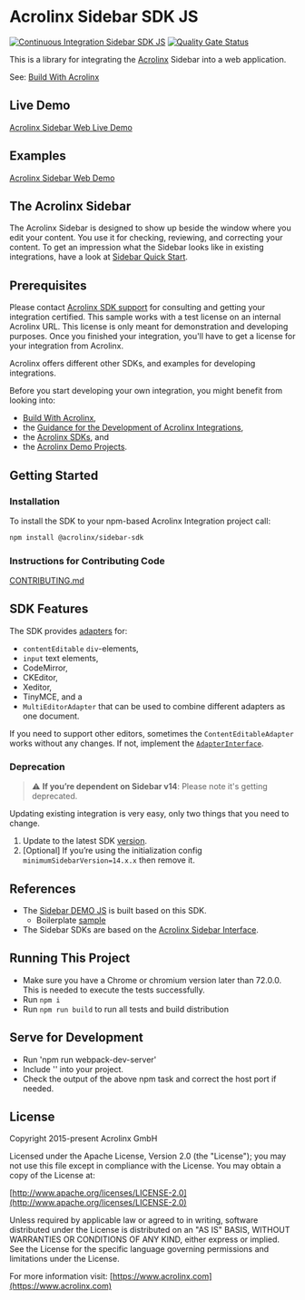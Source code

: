 # Acrolinx Sidebar SDK JS

[![Continuous Integration Sidebar SDK JS](https://github.com/acrolinx/sidebar-sdk-js/actions/workflows/main.yml/badge.svg)](https://github.com/acrolinx/sidebar-sdk-js/actions/workflows/main.yml)
[![Quality Gate Status](https://sonarcloud.io/api/project_badges/measure?project=acrolinx_sidebar-sdk-js&metric=alert_status)](https://sonarcloud.io/dashboard?id=acrolinx_sidebar-sdk-js)

This is a library for integrating the [Acrolinx](https://www.acrolinx.com/) Sidebar into a web application.

See: [Build With Acrolinx](https://support.acrolinx.com/hc/en-us/categories/10209837818770-Build-With-Acrolinx)

## Live Demo

[Acrolinx Sidebar Web Live Demo](https://acrolinx.github.io/acrolinx-sidebar-demo/samples/index.html)

## Examples

[Acrolinx Sidebar Web Demo](https://github.com/acrolinx/acrolinx-sidebar-demo)

## The Acrolinx Sidebar

The Acrolinx Sidebar is designed to show up beside the window where you edit your content.
You use it for checking, reviewing, and correcting your content.
To get an impression what the Sidebar looks like in existing integrations, have a look at
[Sidebar Quick Start](https://support.acrolinx.com/hc/en-us/articles/10252588984594-Sidebar-Quick-Start).

## Prerequisites

Please contact [Acrolinx SDK support](https://github.com/acrolinx/acrolinx-coding-guidance/blob/master/topics/sdk-support.md)
for consulting and getting your integration certified.
This sample works with a test license on an internal Acrolinx URL.
This license is only meant for demonstration and developing purposes.
Once you finished your integration, you'll have to get a license for your integration from Acrolinx.
  
Acrolinx offers different other SDKs, and examples for developing integrations.

Before you start developing your own integration, you might benefit from looking into:

* [Build With Acrolinx](https://support.acrolinx.com/hc/en-us/categories/10209837818770-Build-With-Acrolinx),
* the [Guidance for the Development of Acrolinx Integrations](https://github.com/acrolinx/acrolinx-coding-guidance),
* the [Acrolinx SDKs](https://github.com/acrolinx?q=sdk), and
* the [Acrolinx Demo Projects](https://github.com/acrolinx?q=demo).

## Getting Started

### Installation

To install the SDK to your npm-based Acrolinx Integration project call:

```bash
npm install @acrolinx/sidebar-sdk
```

### Instructions for Contributing Code

[CONTRIBUTING.md](CONTRIBUTING.md)

## SDK Features

The SDK provides [adapters](https://acrolinx.github.io/sidebar-sdk-js/pluginDoc/modules/adapters_adapterinterface.html) for:

* `contentEditable` `div`-elements,
* `input` text elements,
* CodeMirror,
* CKEditor,
* Xeditor,
* TinyMCE, and a
* `MultiEditorAdapter` that can be used to combine different adapters as one document.

If you need to support other editors, sometimes the `ContentEditableAdapter` works without any changes.
If not, implement the [`AdapterInterface`](https://acrolinx.github.io/sidebar-sdk-js/pluginDoc/modules/adapters_adapterinterface.html).

### Deprecation
> :warning: **If you’re dependent on Sidebar v14**: Please note it's getting deprecated.

Updating existing integration is very easy, only two things that you need to change.
1. Update to the latest SDK [version](https://www.npmjs.com/package/@acrolinx/sidebar-sdk). 
2. [Optional] If you’re using the initialization config ```minimumSidebarVersion=14.x.x``` then remove it.


## References

* The [Sidebar DEMO JS](https://github.com/acrolinx/acrolinx-sidebar-demo) is built based on this SDK.
  * Boilerplate [sample](https://github.com/acrolinx/acrolinx-sidebar-demo/tree/main/samples/boilerplate)
* The Sidebar SDKs are based on the [Acrolinx Sidebar Interface](https://acrolinx.github.io/sidebar-interface/).

## Running This Project

* Make sure you have a Chrome or chromium version later than 72.0.0. This is needed to execute the tests successfully.
* Run `npm i`
* Run `npm run build` to run all tests and build distribution

## Serve for Development

* Run 'npm run webpack-dev-server'
* Include '<script src="http://0.0.0.0:8081/dist/acrolinx-sidebar-sdk.js"></script>' into your project.
* Check the output of the above npm task and correct the host port if needed.


## License

Copyright 2015-present Acrolinx GmbH

Licensed under the Apache License, Version 2.0 (the "License");
you may not use this file except in compliance with the License.
You may obtain a copy of the License at:

[http://www.apache.org/licenses/LICENSE-2.0](http://www.apache.org/licenses/LICENSE-2.0)

Unless required by applicable law or agreed to in writing, software
distributed under the License is distributed on an "AS IS" BASIS,
WITHOUT WARRANTIES OR CONDITIONS OF ANY KIND, either express or implied.
See the License for the specific language governing permissions and
limitations under the License.

For more information visit: [https://www.acrolinx.com](https://www.acrolinx.com)
